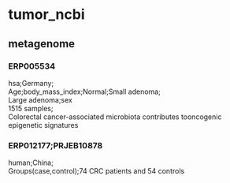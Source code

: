 # tumor_ncbi

## metagenome

###  ERP005534
hsa;Germany;  
Age;body_mass_index;Normal;Small adenoma;	  
Large adenoma;sex  
1515 samples;  
Colorectal cancer-associated microbiota contributes tooncogenic epigenetic signatures   

### ERP012177;PRJEB10878
human;China;  
Groups(case,control);74 CRC patients and 54 controls   











